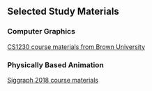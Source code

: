 ## Selected Study Materials

### Computer Graphics
  [CS1230 course materials from Brown University](http://cs.brown.edu/courses/csci1230/)
  
### Physically Based Animation
  [Siggraph 2018 course materials](http://www.cs.ucr.edu/~shinar/papers/2018_introduction_to_pba.pdf)
